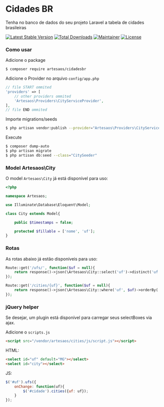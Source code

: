 # Cidades BR

Tenha no banco de dados do seu projeto Laravel a tabela de cidades brasileiras

[![Latest Stable Version](http://img.shields.io/packagist/v/artesaos/cidadesbr.svg?style=flat)](https://packagist.org/packages/artesaos/cidadesbr)
[![Total Downloads](http://img.shields.io/packagist/dt/artesaos/cidadesbr.svg?style=flat)](https://packagist.org/packages/artesaos/cidadesbr)
[![Maintainer](https://img.shields.io/badge/maintainer-jansenfelipe-green.svg)](https://github.com/jansenfelipe)
[![License](http://img.shields.io/packagist/l/artesaos/cidadesbr.svg?style=flat)](https://packagist.org/packages/artesaos/cidadesbr)

### Como usar

Adicione o package

```sh
$ composer require artesaos/cidadesbr
```

Adicione o Provider no arquivo `config/app.php`

```php
// file START ommited
'providers' => [
    // other providers ommited
    'Artesaos\Providers\CityServiceProvider',
],
// file END ommited
```

Importe migrations/seeds

```sh
$ php artisan vendor:publish --provider="Artesaos\Providers\CityServiceProvider"
```

Execute

```sh
$ composer dump-auto
$ php artisan migrate
$ php artisan db:seed --class="CitySeeder"
```

### Model Artesaos\City

O model `Artesaos\City` já está disponível para uso:

```php
<?php

namespace Artesaos;

use Illuminate\Database\Eloquent\Model;

class City extends Model{

    public $timestamps = false;

    protected $fillable = ['nome', 'uf'];
}
```
     
### Rotas

As rotas abaixo já estão disponíveis para uso:

```php
Route::get('/ufs/', function($uf = null){
    return response()->json(\Artesaos\City::select('uf')->distinct('uf')->orderBy('uf')->get());
});

Route::get('/cities/{uf}', function($uf = null){
    return response()->json(\Artesaos\City::where('uf', $uf)->orderBy('name')->get());
});
```
     
### jQuery helper

Se desejar, um plugin está disponível para carregar seus selectBoxes via ajax.

Adicione o `scripts.js`

```html
<script src="/vendor/artesaos/cities/js/script.js"></script>
```

HTML:

```html
<select id="uf" default="MG"></select>
<select id="city"></select>
```

JS:
```js
$('#uf').ufs({
    onChange: function(uf){
        $('#cidade').cities({uf: uf});
    }
});
```
